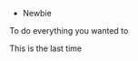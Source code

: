 - Newbie

To do everything you wanted to

This is the last time

<!---
llsccm/llsccm is a ✨ special ✨ repository because its `README.md` (this file) appears on your GitHub profile.
You can click the Preview link to take a look at your changes.
--->
